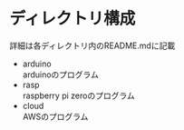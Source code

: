 # ディレクトリ構成
詳細は各ディレクトリ内のREADME.mdに記載
* arduino  
arduinoのプログラム
* rasp  
raspberry pi zeroのプログラム
* cloud  
AWSのプログラム
